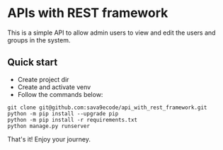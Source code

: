 # APIs with REST framework

This is a simple API to allow admin users to view and edit the users and groups in the system.

## Quick start

- Create project dir
- Create and activate venv
- Follow the commands below:

```
git clone git@github.com:sava9ecode/api_with_rest_framework.git
python -m pip install --upgrade pip
python -m pip install -r requirements.txt
python manage.py runserver
```

That's it! Enjoy your journey.

